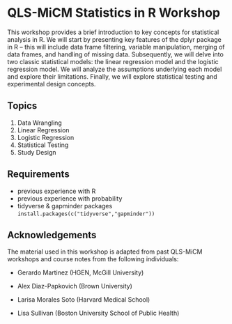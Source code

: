 # QLS-MiCM Statistics in R Workshop

This workshop provides a brief introduction to key concepts for statistical analysis in R. We will start by presenting key features of the dplyr package in R – this will include data frame filtering, variable manipulation, merging of data frames, and handling of missing data. Subsequently, we will delve into two classic statistical models: the linear regression model and the logistic regression model. We will analyze the assumptions underlying each model and explore their limitations. Finally, we will explore statistical testing and experimental design concepts.

## Topics

1)  Data Wrangling
2)  Linear Regression
3)  Logistic Regression
4)  Statistical Testing
5)  Study Design

## Requirements

-   previous experience with R
-   previous experience with probability
-   tidyverse & gapminder packages `install.packages(c("tidyverse","gapminder"))`

## Acknowledgements

The material used in this workshop is adapted from past QLS-MiCM workshops and course notes from the following individuals:

-   Gerardo Martinez (HGEN, McGill University)

-   Alex Diaz-Papkovich (Brown University)

-   Larisa Morales Soto (Harvard Medical School)

-   Lisa Sullivan (Boston University School of Public Health)
